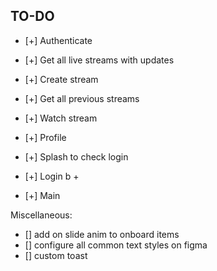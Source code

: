 ## TO-DO

- [+] Authenticate
- [+] Get all live streams with updates
- [+] Create stream
- [+] Get all previous streams 
- [+] Watch stream
- [+] Profile

- [+] Splash to check login 
- [+] Login  b                       +                                       
- [+] Main

Miscellaneous: 
- [] add on slide anim to onboard items
- [] configure all common text styles on figma
- [] custom toast

